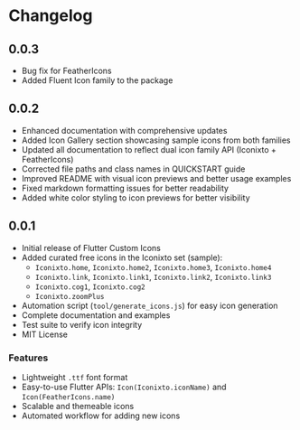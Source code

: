 # Changelog

## 0.0.3

* Bug fix for FeatherIcons
* Added Fluent Icon family to the package

## 0.0.2

* Enhanced documentation with comprehensive updates
* Added Icon Gallery section showcasing sample icons from both families
* Updated all documentation to reflect dual icon family API (Iconixto + FeatherIcons)
* Corrected file paths and class names in QUICKSTART guide
* Improved README with visual icon previews and better usage examples
* Fixed markdown formatting issues for better readability
* Added white color styling to icon previews for better visibility

## 0.0.1

* Initial release of Flutter Custom Icons
* Added curated free icons in the Iconixto set (sample):
  * `Iconixto.home`, `Iconixto.home2`, `Iconixto.home3`, `Iconixto.home4`
  * `Iconixto.link`, `Iconixto.link1`, `Iconixto.link2`, `Iconixto.link3`
  * `Iconixto.cog1`, `Iconixto.cog2`
  * `Iconixto.zoomPlus`
* Automation script (`tool/generate_icons.js`) for easy icon generation
* Complete documentation and examples
* Test suite to verify icon integrity
* MIT License

### Features

* Lightweight `.ttf` font format
* Easy-to-use Flutter APIs: `Icon(Iconixto.iconName)` and `Icon(FeatherIcons.name)`
* Scalable and themeable icons
* Automated workflow for adding new icons
